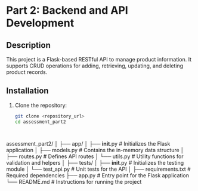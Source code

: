 # Part 2: Backend and API Development

## Description
This project is a Flask-based RESTful API to manage product information. It supports CRUD operations for adding, retrieving, updating, and deleting product records.

## Installation
1. Clone the repository:
   ```bash
   git clone <repository_url>
   cd assessment_part2




assessment_part2/
│
├── app/
│   ├── __init__.py      # Initializes the Flask application
│   ├── models.py        # Contains the in-memory data structure
│   ├── routes.py        # Defines API routes
│   └── utils.py         # Utility functions for validation and helpers
│
├── tests/
│   ├── __init__.py      # Initializes the testing module
│   └── test_api.py      # Unit tests for the API
│
├── requirements.txt     # Required dependencies
├── app.py               # Entry point for the Flask application
└── README.md            # Instructions for running the project





